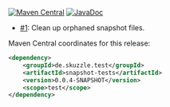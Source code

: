 [![Maven Central](https://img.shields.io/static/v1?label=MavenCentral&message=0.0.4-SNAPSHOT&color=blue)](https://search.maven.org/artifact/de.skuzzle.test/snapshot-tests/0.0.4-SNAPSHOT/jar) [![JavaDoc](https://img.shields.io/static/v1?label=JavaDoc&message=0.0.4-SNAPSHOT&color=orange)](http://www.javadoc.io/doc/de.skuzzle.test/snapshot-tests/0.0.4-SNAPSHOT)

* [#1](https://github.com/skuzzle/snapshot-tests/issues/1): Clean up orphaned snapshot files.

Maven Central coordinates for this release:

```xml
<dependency>
    <groupId>de.skuzzle.test</groupId>
    <artifactId>snapshot-tests</artifactId>
    <version>0.0.4-SNAPSHOT</version>
    <scope>test</scope>
</dependency>
```